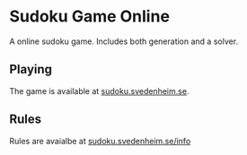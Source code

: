 # Sudoku Game Online
A online sudoku game. Includes both generation and a solver.

## Playing
The game is available at [sudoku.svedenheim.se](https://sudoku.svedenheim.se).

## Rules
Rules are avaialbe at [sudoku.svedenheim.se/info](https://sudoku.svedenheim.se/info)
